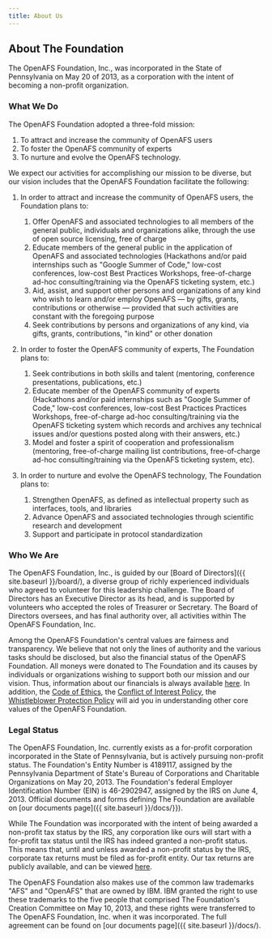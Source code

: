 ```yaml
---
title: About Us
---
```


## About The Foundation ##

The OpenAFS Foundation, Inc., was incorporated in the State of Pennsylvania on
May 20 of 2013, as a corporation with the intent of becoming a non-profit
organization.

### What We Do ###

The OpenAFS Foundation adopted a three-fold mission:

1. To attract and increase the community of OpenAFS users
2. To foster the OpenAFS community of experts
3. To nurture and evolve the OpenAFS technology.

We expect our activities for accomplishing our mission to be diverse, but our
vision includes that the OpenAFS Foundation facilitate the following:

1.  In order to attract and increase the community of OpenAFS users, the
    Foundation plans to:

    1. Offer OpenAFS and associated technologies to all members of the general
       public, individuals and organizations alike, through the use of open
       source licensing, free of charge
    2. Educate members of the general public in the application of OpenAFS and
       associated technologies (Hackathons and/or paid internships such as
       "Google Summer of Code," low-cost conferences, low-cost Best Practices
       Workshops, free-of-charge ad-hoc consulting/training via the OpenAFS
       ticketing system, etc.)
    3. Aid, assist, and support other persons and organizations of any kind
       who wish to learn and/or employ OpenAFS &mdash; by gifts, grants,
       contributions or otherwise &mdash; provided that such activities are
       constant with the foregoing purpose
    4. Seek contributions by persons and organizations of any kind, via gifts,
       grants, contributions, "in kind" or other donation

2.  In order to foster the OpenAFS community of experts, The Foundation plans
    to:

    1. Seek contributions in both skills and talent (mentoring, conference
       presentations, publications, etc.)
    2. Educate member of the OpenAFS community of experts (Hackathons and/or
       paid internships such as "Google Summer of Code," low-cost conferences,
       low-cost Best Practices Practices Workshops, free-of-charge ad-hoc
       consulting/training via the OpenAFS ticketing system which records and
       archives any technical issues and/or questions posted along with their
       answers, etc.)
    3. Model and foster a spirit of cooperation and professionalism
       (mentoring, free-of-charge mailing list contributions, free-of-charge
       ad-hoc consulting/training via the OpenAFS ticketing system, etc).

3.  In order to nurture and evolve the OpenAFS technology, The Foundation plans
    to:

    1. Strengthen OpenAFS, as defined as intellectual property such as
       interfaces, tools, and libraries
    2. Advance OpenAFS and associated technologies through scientific research
       and development
    3. Support and participate in protocol standardization

### Who We Are ###

The OpenAFS Foundation, Inc., is guided by our
[Board of Directors]({{ site.baseurl }}/board/), a diverse group of richly
experienced individuals who agreed to volunteer for this leadership challenge.
The Board of Directors has an Executive Director as its head, and is supported
by volunteers who accepted the roles of Treasurer or Secretary. The Board of
Directors oversees, and has final authority over, all activities within The
OpenAFS Foundation, Inc.

Among the OpenAFS Foundation's central values are fairness and transparency.
We believe that not only the lines of authority and the various tasks should be
disclosed, but also the financial status of the OpenAFS Foundation. All moneys
were donated to The Foundation and its causes by individuals or organizations
wishing to support both our mission and our vision. Thus, information about
our financials is always available [here]({{site.baseurl}}/docs/finances/). In
addition, the [Code of Ethics](XXXbrokenlink), the [Conflict of Interest
Policy](XXXbrokenlink), the [Whistleblower Protection Policy](XXXbrokenlink)
will aid you in understanding other core values of the OpenAFS Foundation. 

### Legal Status ###

The OpenAFS Foundation, Inc. currently exists as a for-profit corporation
incorporated in the State of Pennsylvania, but is actively pursuing non-profit
status. The Foundation's Entity Number is 4189117, assigned by the Pennsylvania
Department of State's Bureau of Corporations and Charitable Organizations on
May 20, 2013. The Foundation's federal Employer Identification Number (EIN) is
46-2902947, assigned by the IRS on June 4, 2013. Official documents and forms
defining The Foundation are available on [our documents
page]({{ site.baseurl }}/docs/}}).

While The Foundation was incorporated with the intent of being awarded a
non-profit tax status by the IRS, any corporation like ours will start with a
for-profit tax status until the IRS has indeed granted a non-profit status.
This means that, until and unless awarded a non-profit status by the IRS,
corporate tax returns must be filed as for-profit entity. Our tax returns are
publicly available, and can be viewed [here]({{site.baseurl}}/docs/finances/).

The OpenAFS Foundation also makes use of the common law trademarks "AFS" and
"OpenAFS" that are owned by IBM. IBM granted the right to use these trademarks
to the five people that comprised The Foundation's Creation Committee on May
10, 2013, and these rights were transferred to The OpenAFS Foundation, Inc.
when it was incorporated. The full agreement can be found on [our documents
page]({{ site.baseurl }}/docs/).
